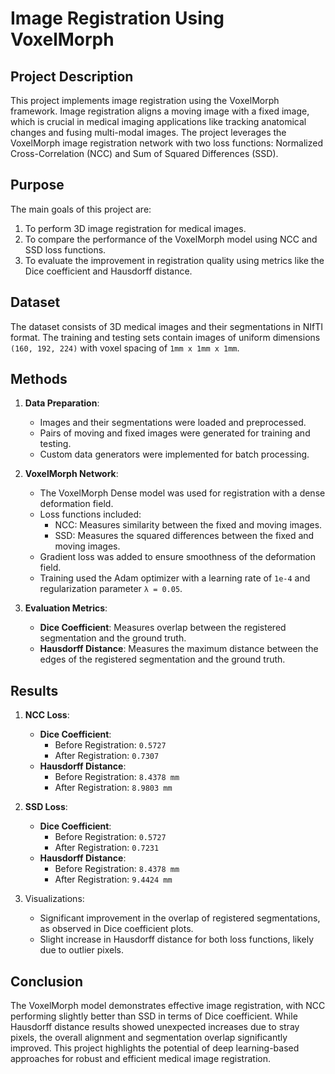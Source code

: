 # Image Registration Using VoxelMorph

## Project Description
This project implements image registration using the VoxelMorph framework. Image registration aligns a moving image with a fixed image, which is crucial in medical imaging applications like tracking anatomical changes and fusing multi-modal images. The project leverages the VoxelMorph image registration network with two loss functions: Normalized Cross-Correlation (NCC) and Sum of Squared Differences (SSD).

## Purpose
The main goals of this project are:
1. To perform 3D image registration for medical images.
2. To compare the performance of the VoxelMorph model using NCC and SSD loss functions.
3. To evaluate the improvement in registration quality using metrics like the Dice coefficient and Hausdorff distance.

## Dataset
The dataset consists of 3D medical images and their segmentations in NIfTI format. The training and testing sets contain images of uniform dimensions `(160, 192, 224)` with voxel spacing of `1mm x 1mm x 1mm`.

## Methods
1. **Data Preparation**:
   - Images and their segmentations were loaded and preprocessed.
   - Pairs of moving and fixed images were generated for training and testing.
   - Custom data generators were implemented for batch processing.

2. **VoxelMorph Network**:
   - The VoxelMorph Dense model was used for registration with a dense deformation field.
   - Loss functions included:
     - NCC: Measures similarity between the fixed and moving images.
     - SSD: Measures the squared differences between the fixed and moving images.
   - Gradient loss was added to ensure smoothness of the deformation field.
   - Training used the Adam optimizer with a learning rate of `1e-4` and regularization parameter `λ = 0.05`.

3. **Evaluation Metrics**:
   - **Dice Coefficient**: Measures overlap between the registered segmentation and the ground truth.
   - **Hausdorff Distance**: Measures the maximum distance between the edges of the registered segmentation and the ground truth.

## Results
1. **NCC Loss**:
   - **Dice Coefficient**:
     - Before Registration: `0.5727`
     - After Registration: `0.7307`
   - **Hausdorff Distance**:
     - Before Registration: `8.4378 mm`
     - After Registration: `8.9803 mm`
   
2. **SSD Loss**:
   - **Dice Coefficient**:
     - Before Registration: `0.5727`
     - After Registration: `0.7231`
   - **Hausdorff Distance**:
     - Before Registration: `8.4378 mm`
     - After Registration: `9.4424 mm`

3. Visualizations:
   - Significant improvement in the overlap of registered segmentations, as observed in Dice coefficient plots.
   - Slight increase in Hausdorff distance for both loss functions, likely due to outlier pixels.

## Conclusion
The VoxelMorph model demonstrates effective image registration, with NCC performing slightly better than SSD in terms of Dice coefficient. While Hausdorff distance results showed unexpected increases due to stray pixels, the overall alignment and segmentation overlap significantly improved. This project highlights the potential of deep learning-based approaches for robust and efficient medical image registration.


